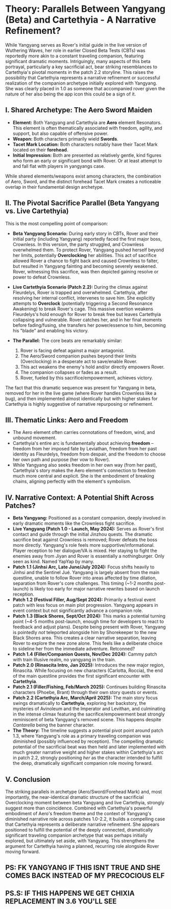 # Theory: Parallels Between Yangyang (Beta) and Cartethyia - A Narrative Refinement?

While Yangyang serves as Rover's initial guide in the live version of Wuthering Waves, her role in earlier Closed Beta Tests (CBTs) was reportedly more akin to a constant traveling companion, featuring significant dramatic moments. Intriguingly, many aspects of this beta portrayal, particularly a key sacrificial act, bear striking resemblances to Cartethyia's pivotal moments in the patch 2.2 storyline. This raises the possibility that Cartethyia represents a narrative refinement or successful realization of the companion archetype initially explored with Yangyang. She was clearly placed in 1.0 as someone that accompanied rover given the nature of her also being the app icon this could be a sign of it. 

## I. Shared Archetype: The Aero Sword Maiden

* **Element:** Both Yangyang and Cartethyia are **Aero** element Resonators. This element is often thematically associated with freedom, agility, and support, but also capable of offensive power.
* **Weapon:** Both characters primarily wield **Swords**.
* **Tacet Mark Location:** Both characters notably have their Tacet Mark located on their **forehead**.
* **Initial Impression:** Both are presented as relatively gentle, kind figures who form an early or significant bond with Rover. Or at least attempt to and fall flat with players in yangyangs case. 

While shared elements/weapons exist among characters, the combination of Aero, Sword, and the distinct forehead Tacet Mark creates a noticeable overlap in their fundamental design archetype.

## II. The Pivotal Sacrifice Parallel (Beta Yangyang vs. Live Cartethyia)

This is the most compelling point of comparison:

* **Beta Yangyang Scenario:** During early story in CBTs, Rover and their initial party (including Yangyang) reportedly faced the first major boss, Crownless. In this version, the party struggled, and Crownless overwhelmed them. To protect Rover, Yangyang pushed herself beyond her limits, potentially **Overclocking** her abilities. This act of sacrifice allowed Rover a chance to fight back and caused Crownless to falter, but resulted in Yangyang fainting and becoming severely weakened. Rover, witnessing this sacrifice, was then depicted gaining resolve or power to defeat Crownless.
* **Live Cartethyia Scenario (Patch 2.2):** During the climax against Fleurdelys, Rover is trapped and overwhelmed. Cartethyia, after resolving her internal conflict, intervenes to save him. She explicitly attempts to **Overclock** (potentially triggering a Second Resonance Awakening) to break Rover's cage. This massive exertion weakens Fleurdelys's hold enough for Rover to break free but leaves Cartethyia collapsing and vulnerable. Rover catches her, and in her final moments before fading/fusing, she transfers her power/essence to him, becoming his "blade" and enabling his victory.

* **The Parallel:** The core beats are remarkably similar:
    1.  Rover is facing defeat against a major antagonist.
    2.  The Aero/Sword companion pushes beyond their limits (Overclocking) in a desperate act to save/enable Rover.
    3.  This act weakens the enemy's hold and/or directly empowers Rover.
    4.  The companion collapses or fades as a result.
    5.  Rover, fueled by this sacrifice/empowerment, achieves victory.

The fact that this dramatic sequence was present for Yangyang in beta, removed for her in the live game (where Rover handles Crownless like a bug), and then implemented almost identically but with higher stakes for Cartethyia is highly suggestive of narrative repurposing or refinement.

## III. Thematic Links: Aero and Freedom

* The Aero element often carries connotations of freedom, wind, and unbound movement.
* Cartethyia's entire arc is fundamentally about achieving **freedom** – freedom from her imposed fate by Leviathan, freedom from her past identity as Fleurdelys, freedom from despair, and the freedom to choose her own path and purpose (her vow to Rover).
* While Yangyang also seeks freedom in her own way (from her past), Cartethyia's story makes the Aero element's connection to freedom much more central and explicit. She *is* the embodiment of breaking chains, aligning perfectly with the element's symbolism.

## IV. Narrative Context: A Potential Shift Across Patches?

* **Beta Yangyang:** Positioned as a constant companion, deeply involved in early dramatic moments like the Crownless fight sacrifice.
* **Live Yangyang (Patch 1.0 - Launch, May 2024):** Serves as Rover's first contact and guide through the initial Jinzhou quests. The dramatic sacrifice beat against Crownless is removed; Rover defeats the boss more directly. Yangyang's role feels more supportive/informational. Player reception to her dialogue/VA is mixed. Her staying to fight the enemies away from Jiyan and Rover is essentially a nothingburger. Only seen as kind. Named YapYap by many. 
* **Patch 1.1 (Jinhsi Arc, Late June/July 2024):** Focus shifts heavily to Jinhsi and the Sentinel Jué. Yangyang is largely absent from the main questline, unable to follow Rover into areas affected by time dilation, separation from Rover's core challenges. This timing (~1-2 months post-launch) is likely too early for major narrative rewrites based on launch reception.
* **Patch 1.2 (Festival Filler, Aug/Sept 2024):** Primarily a festival event patch with less focus on main plot progression. Yangyang appears in event context but not significantly advance a companion role.
* **Patch 1.3 (Black Shores, Sept/Oct 2024):** This marks a potential turning point (~4-5 months post-launch, enough time for developers to react to feedback and adjust plans). Despite being present with Rover, Yangyang is pointedly *not* teleported alongside him by Shorekeeper to the new Black Shores area. This creates a clear narrative separation, leaving Rover to explore the new zone alone. This feels like a deliberate choice to sideline her from the immediate adventure. Retconned?
* **Patch 1.4 (Filler/Companion Quests, Nov/Dec 2024):** Cammy patch with train Illusive realm, no yangyang in the train. 
* **Patch 2.0 (Rinascita Intro, Jan 2025):** Introduces the new major region, Rinascita. While focusing on new characters (Carlotta, Roccia), the end of the main questline provides the first significant encounter with **Cartethyia**.
* **Patch 2.1 (Filler/Fishing, Feb/March 2025):** Continues building Rinascita characters (Phoebe, Brant)  through their own story quests or events. 
* **Patch 2.2 (Cartethyia Arc, March/April 2025):** The main story focus swings dramatically to **Cartethyia**, exploring her backstory, the mysteries of Avinoleum and the Imperator and Levithan, and culminating in the intense climax featuring the sacrifice/empowerment beat strongly reminiscent of beta Yangyang's removed scene. This happens despite *Cantarella* being the banner character.
* **The Theory:** The timeline suggests a potential pivot point around patch 1.3, where Yangyang's role as a primary traveling companion was diminished (possibly influenced by reception). The compelling dramatic potential of the sacrificial beat was then held and later implemented with much greater narrative weight and higher stakes within Cartethyia's arc in patch 2.2, strongly positioning *her* as the character intended to fulfill the deep, dramatically significant companion role moving forward.

## V. Conclusion

The striking parallels in archetype (Aero/Sword/Forehead Mark) and, most importantly, the near-identical dramatic structure of the sacrificial Overclocking moment between beta Yangyang and live Cartethyia, strongly suggest more than coincidence. Combined with Cartethyia's powerful embodiment of Aero's freedom theme and the context of Yangyang's diminished narrative role across patches 1.0-2.2, it builds a compelling case that Cartethyia represents a deliberate narrative refinement. She appears positioned to fulfill the potential of the deeply connected, dramatically significant traveling companion archetype that was perhaps initially explored, but ultimately set aside, with Yangyang. This strengthens the argument for Cartethyia having a planned, recurring role alongside Rover moving forward.

## PS: FK YANGYANG IF THIS ISNT TRUE AND SHE COMES BACK INSTEAD OF MY PRECOCIOUS ELF
## PS.S: IF THIS HAPPENS WE GET CHIXIA REPLACEMENT IN 3.6 YOU'LL SEE
